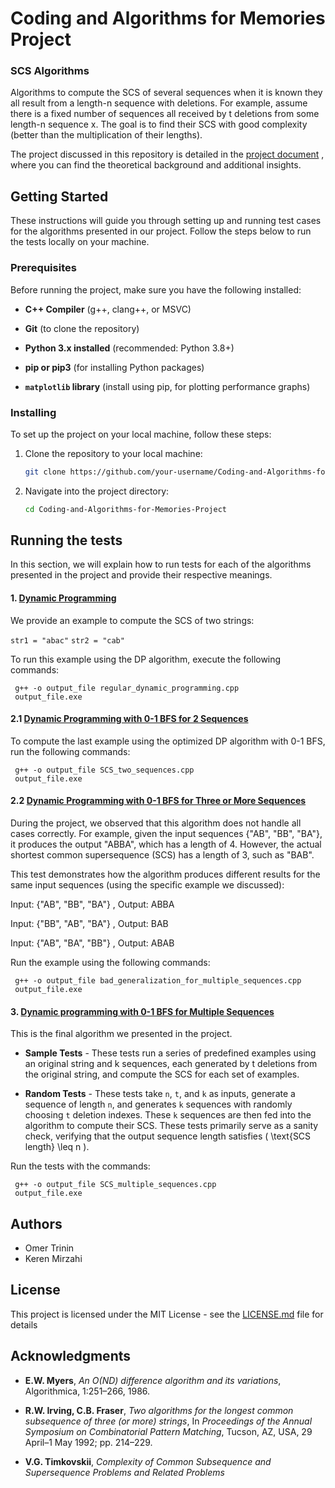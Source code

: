 # Coding and Algorithms for Memories Project

### SCS Algorithms

Algorithms to compute the SCS of several sequences when it is known
they all result from a length-n sequence with deletions. For example, assume there is a fixed
number of sequences all received by t deletions from some length-n sequence x. The goal is
to find their SCS with good complexity (better than the multiplication of their lengths).

The project discussed in this repository is detailed in the [project document](https://www.overleaf.com/read/rtcccdmqgkpm#af0160) , where you can find the theoretical background and additional insights. 


## Getting Started

 These instructions will guide you through setting up and running test cases for the algorithms presented in our project. Follow the steps below to run the tests locally on your machine.

### Prerequisites

Before running the project, make sure you have the following installed:

- **C++ Compiler** (g++, clang++, or MSVC)

- **Git** (to clone the repository)

- **Python 3.x installed** (recommended: Python 3.8+)

- **pip or pip3** (for installing Python packages)

- **`matplotlib` library** (install using pip, for plotting performance graphs)

### Installing
To set up the project on your local machine, follow these steps:

1. Clone the repository to your local machine:
   ```bash
   git clone https://github.com/your-username/Coding-and-Algorithms-for-Memories-Project.git
   ```

2. Navigate into the project directory:
   ```bash
   cd Coding-and-Algorithms-for-Memories-Project
   ```

## Running the tests

In this section, we will explain how to run tests for each of the algorithms presented in the project and provide their respective meanings.

#### 1. <u>Dynamic Programming</u>  

We provide an example to compute the SCS of two strings:

`str1 = "abac"`  `str2 = "cab"`

To run this example using the DP algorithm, execute the following commands:
   ```
    g++ -o output_file regular_dynamic_programming.cpp
    output_file.exe 
   ```

#### 2.1 <u>Dynamic Programming with 0-1 BFS for 2 Sequences</u>

To compute the last example using the optimized DP algorithm with 0-1 BFS, run the following commands:
   ```
    g++ -o output_file SCS_two_sequences.cpp
    output_file.exe 
   ```

#### 2.2 <u>Dynamic Programming with 0-1 BFS for Three or More Sequences</u>
During the project, we observed that this algorithm does not handle all cases correctly. For example, given the input sequences {"AB", "BB", "BA"}, it produces the output "ABBA", which has a length of 4. However, the actual shortest common supersequence (SCS) has a length of 3, such as "BAB".

This test demonstrates how the algorithm produces different results for the same input sequences (using the specific example we discussed):

Input: {"AB", "BB", "BA"}  , Output: ABBA

Input: {"BB", "AB", "BA"}  , Output: BAB

Input: {"AB", "BA", "BB"}  , Output: ABAB 

Run the example using the following commands:

   ```
    g++ -o output_file bad_generalization_for_multiple_sequences.cpp
    output_file.exe 
   ```
   
#### 3. <u>Dynamic programming with 0-1 BFS for Multiple Sequences</u>

This is the final algorithm we presented in the project.

* **Sample Tests** - These tests run a series of predefined examples using an original string and k sequences, each generated by t deletions from the original string, and compute the SCS for each set of examples.

* **Random Tests** - These tests take `n`, `t`, and `k` as inputs, generate a sequence of length `n`, and generates `k` sequences with randomly choosing `t` deletion indexes. These `k` sequences are then fed into the algorithm to compute their SCS. These tests primarily serve as a sanity check, verifying that the output sequence length satisfies \( \text{SCS length} \leq n \).

 
Run the tests with the commands:

   ```
    g++ -o output_file SCS_multiple_sequences.cpp
    output_file.exe 
   ```

## Authors

* Omer Trinin 
* Keren Mirzahi

## License

This project is licensed under the MIT License - see the [LICENSE.md](LICENSE.md) file for details

## Acknowledgments

* **E.W. Myers**, *An O(ND) difference algorithm and its variations*, Algorithmica, 1:251–266, 1986.
* **R.W. Irving, C.B. Fraser**, *Two algorithms for the longest common subsequence of three (or more) strings*, In *Proceedings of the Annual Symposium on Combinatorial Pattern Matching*, Tucson, AZ, USA, 29 April–1 May 1992; pp. 214–229.

* **V.G. Timkovskii**, *Complexity of Common Subsequence and Supersequence Problems and Related Problems*

